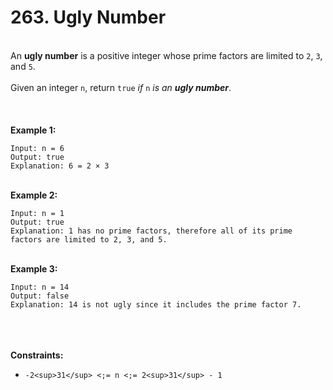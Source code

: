 # 263. Ugly Number

<br />An **ugly number** is a positive integer whose prime factors are limited to `2`, `3`, and `5`.<br />
<br />Given an integer `n`, return `true` <em>if</em> `n` <em>is an **ugly number**</em>.<br />
<br /> <br />
<br />**Example 1:**<br />
```
Input: n = 6
Output: true
Explanation: 6 = 2 × 3
```
<br />**Example 2:**<br />
```
Input: n = 1
Output: true
Explanation: 1 has no prime factors, therefore all of its prime factors are limited to 2, 3, and 5.
```
<br />**Example 3:**<br />
```
Input: n = 14
Output: false
Explanation: 14 is not ugly since it includes the prime factor 7.
```
<br /> <br />
<br />**Constraints:**<br />

* `-2<sup>31</sup> <;= n <;= 2<sup>31</sup> - 1`
